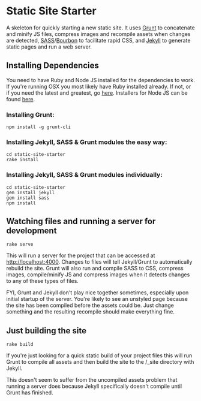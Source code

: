 # Static Site Starter

A skeleton for quickly starting a new static site. It uses [Grunt](http://gruntjs.com/) to concatenate and minify JS files, compress images and recompile assets when changes are detected, [SASS](http://sass-lang.com/)/[Bourbon](http://bourbon.io/) to facilitate rapid CSS, and [Jekyll](http://jekyllrb.com/) to generate static pages and run a web server.

## Installing Dependencies

You need to have Ruby and Node JS installed for the dependencies to work. If you're running OSX you most likely have Ruby installed already. If not, or if you need the latest and greatest, go [here](https://www.ruby-lang.org/en/downloads/). Installers for Node JS can be found [here](http://nodejs.org/download/).

### Installing Grunt:

```shell
npm install -g grunt-cli
```

### Installing Jekyll, SASS & Grunt modules the easy way:

```shell
cd static-site-starter
rake install
```

### Installing Jekyll, SASS & Grunt modules individually:

```shell
cd static-site-starter
gem install jekyll
gem install sass
npm install
```

## Watching files and running a server for development

```shell
rake serve
```

This will run a server for the project that can be accessed at [http://localhost:4000](http://localhost:4000). Changes to files will tell Jekyll/Grunt to automatically rebuild the site. Grunt will also run and compile SASS to CSS, compress images, compile/minify JS and compress images when it detects changes to any of these types of files.

FYI, Grunt and Jekyll don't play nice together sometimes, especially upon initial startup of the server. You're likely to see an unstyled page because the site has been compiled before the assets could be. Just change something and the resulting recompile should make everything fine.

## Just building the site

```shell
rake build
```

If you're just looking for a quick static build of your project files this will run Grunt to compile all assets and then build the site to the /_site directory with Jekyll.

This doesn't seem to suffer from the uncompiled assets problem that running a server does because Jekyll specifically doesn't compile until Grunt has finished.